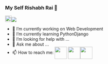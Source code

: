 ### My Self Rishabh Rai  👋
<img src="https://i.imgur.com/JNxZDWU.gif" height=21px>![](https://komarev.com/ghpvc/?username=RatingRishu)
- 🔭 I’m currently working on Web Development</br>
- 🌱 I’m currently learning PythonDjango</br>
- 🤔 I’m looking for help with ...</br>
- 💬 Ask me about ...</br>
- 📫 How to reach me: <a href="https://www.instagram.com/invites/contact/?i=1fd8y2xozgi3b&utm_content=36gfk31" target="blank"><img align="center" src="https://i.imgur.com/p0T2QqU.gif" height="40"  /></a> <a href="https://www.linkedin.com/in/rishabh-rai-409118174" target="blank"><img align="center" src="https://i.imgur.com/Ehv0wrV.gif" height="40"  /></a><a href="https://www.facebook.com/rishabh.rai.75436" target="blank"><img align="center" src="https://imgur.com/FfFWaYm" height="40"  /></a>



